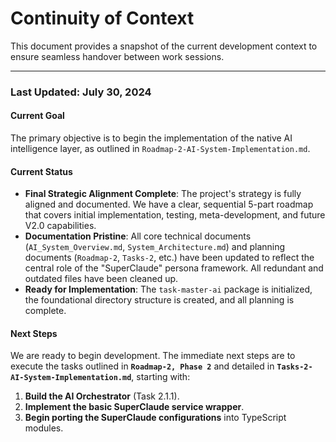 # Continuity of Context
This document provides a snapshot of the current development context to ensure seamless handover between work sessions.

---

### **Last Updated: July 30, 2024**

#### **Current Goal**
The primary objective is to begin the implementation of the native AI intelligence layer, as outlined in `Roadmap-2-AI-System-Implementation.md`.

#### **Current Status**

*   **Final Strategic Alignment Complete**: The project's strategy is fully aligned and documented. We have a clear, sequential 5-part roadmap that covers initial implementation, testing, meta-development, and future V2.0 capabilities.
*   **Documentation Pristine**: All core technical documents (`AI_System_Overview.md`, `System_Architecture.md`) and planning documents (`Roadmap-2`, `Tasks-2`, etc.) have been updated to reflect the central role of the "SuperClaude" persona framework. All redundant and outdated files have been cleaned up.
*   **Ready for Implementation**: The `task-master-ai` package is initialized, the foundational directory structure is created, and all planning is complete.

#### **Next Steps**

We are ready to begin development. The immediate next steps are to execute the tasks outlined in **`Roadmap-2, Phase 2`** and detailed in **`Tasks-2-AI-System-Implementation.md`**, starting with:

1.  **Build the AI Orchestrator** (Task 2.1.1).
2.  **Implement the basic SuperClaude service wrapper**.
3.  **Begin porting the SuperClaude configurations** into TypeScript modules.
